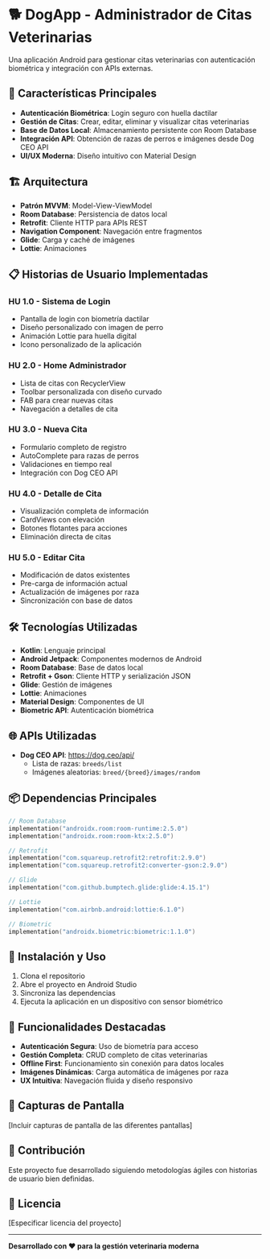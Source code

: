 # 🐕 DogApp - Administrador de Citas Veterinarias

Una aplicación Android para gestionar citas veterinarias con autenticación biométrica y integración con APIs externas.

## 📱 Características Principales

- **Autenticación Biométrica**: Login seguro con huella dactilar
- **Gestión de Citas**: Crear, editar, eliminar y visualizar citas veterinarias
- **Base de Datos Local**: Almacenamiento persistente con Room Database
- **Integración API**: Obtención de razas de perros e imágenes desde Dog CEO API
- **UI/UX Moderna**: Diseño intuitivo con Material Design

## 🏗️ Arquitectura

- **Patrón MVVM**: Model-View-ViewModel
- **Room Database**: Persistencia de datos local
- **Retrofit**: Cliente HTTP para APIs REST
- **Navigation Component**: Navegación entre fragmentos
- **Glide**: Carga y caché de imágenes
- **Lottie**: Animaciones

## 📋 Historias de Usuario Implementadas

### HU 1.0 - Sistema de Login
- Pantalla de login con biometría dactilar
- Diseño personalizado con imagen de perro
- Animación Lottie para huella digital
- Icono personalizado de la aplicación

### HU 2.0 - Home Administrador
- Lista de citas con RecyclerView
- Toolbar personalizada con diseño curvado
- FAB para crear nuevas citas
- Navegación a detalles de cita

### HU 3.0 - Nueva Cita
- Formulario completo de registro
- AutoComplete para razas de perros
- Validaciones en tiempo real
- Integración con Dog CEO API

### HU 4.0 - Detalle de Cita
- Visualización completa de información
- CardViews con elevación
- Botones flotantes para acciones
- Eliminación directa de citas

### HU 5.0 - Editar Cita
- Modificación de datos existentes
- Pre-carga de información actual
- Actualización de imágenes por raza
- Sincronización con base de datos

## 🛠️ Tecnologías Utilizadas

- **Kotlin**: Lenguaje principal
- **Android Jetpack**: Componentes modernos de Android
- **Room Database**: Base de datos local
- **Retrofit + Gson**: Cliente HTTP y serialización JSON
- **Glide**: Gestión de imágenes
- **Lottie**: Animaciones
- **Material Design**: Componentes de UI
- **Biometric API**: Autenticación biométrica

## 🌐 APIs Utilizadas

- **Dog CEO API**: https://dog.ceo/api/
  - Lista de razas: `breeds/list`
  - Imágenes aleatorias: `breed/{breed}/images/random`

## 📦 Dependencias Principales

```kotlin
// Room Database
implementation("androidx.room:room-runtime:2.5.0")
implementation("androidx.room:room-ktx:2.5.0")

// Retrofit
implementation("com.squareup.retrofit2:retrofit:2.9.0")
implementation("com.squareup.retrofit2:converter-gson:2.9.0")

// Glide
implementation("com.github.bumptech.glide:glide:4.15.1")

// Lottie
implementation("com.airbnb.android:lottie:6.1.0")

// Biometric
implementation("androidx.biometric:biometric:1.1.0")
```

## 🚀 Instalación y Uso

1. Clona el repositorio
2. Abre el proyecto en Android Studio
3. Sincroniza las dependencias
4. Ejecuta la aplicación en un dispositivo con sensor biométrico

## 🎯 Funcionalidades Destacadas

- **Autenticación Segura**: Uso de biometría para acceso
- **Gestión Completa**: CRUD completo de citas veterinarias
- **Offline First**: Funcionamiento sin conexión para datos locales
- **Imágenes Dinámicas**: Carga automática de imágenes por raza
- **UX Intuitiva**: Navegación fluida y diseño responsivo

## 📱 Capturas de Pantalla

[Incluir capturas de pantalla de las diferentes pantallas]

## 🤝 Contribución

Este proyecto fue desarrollado siguiendo metodologías ágiles con historias de usuario bien definidas.

## 📄 Licencia

[Especificar licencia del proyecto]

---

**Desarrollado con ❤️ para la gestión veterinaria moderna** 